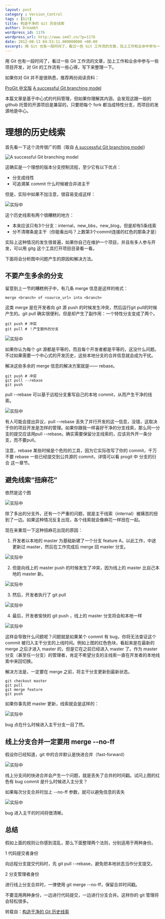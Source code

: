 ```yaml
---
layout: post
category : Version_Control
tags : [Git]
title: 构造干净的 Git 历史线索
author: Dreambt
wordpress_id: 1176
wordpress_url: http://www.im47.cn/?p=1176
date: 2012-08-13 04:53:11.000000000 +08:00
excerpt: 用 Git 也有一段时间了，看过一些 Git 工作流的文章，加上工作和业余中参与一些项目开发，对 Git 的工作流有一些心得，写下来整理一下。本篇文章是基于中心式的代码管理，但如果你理解其内涵，会发现这跟一般的 github 托管的开源项目是兼容的，只要把每个 fork 都当成特性分支，而项目的发源地是中心。
---
```

用 Git 也有一段时间了，看过一些 Git 工作流的文章，加上工作和业余中参与一些项目开发，对 Git 的工作流有一些心得，写下来整理一下。

如果你对 Git 并不是很熟悉，推荐两份阅读资料：

[ProGit 中文版](http://progit.org/book/zh/)
[A successful Git branching model](http://nvie.com/posts/a-successful-git-branching-model/)

本篇文章是基于中心式的代码管理，但如果你理解其内涵，会发现这跟一般的 github 托管的开源项目是兼容的，只要把每个 fork 都当成特性分支，而项目的发源地是中心。

# 理想的历史线索

首先看一下这个流传很广的图（取自 [A successful Git branching model](http://nvie.com/posts/a-successful-git-branching-model/)）

![A successful Git branching model](/assets/images/2012/8/26/i0Gf1fBKblNeO.png)

这确实是一个理想的版本分支控制流程，至少它有以下优点：

* 分支成线性
* 可追溯某 commit 什么时候被合并进主干

但是，实际中如果不加注意，很容易变成这样：

![实际中](/assets/images/2012/8/26/i0Gf1fBKblNeO.png)

这个历史线索有两个很糟糕的地方：

* 本来应该只有3个分支：internal，new_bbs，new_blog，但是却有5条线索
* 分不清哪条是主干（你能看出吗？上数第3个commit连接的红色的那条才是）

实际上这种情况的发生很普遍，如果你自己在维护一个项目，并且有多人参与开发，可以用 gitg 这个工具打开项目目录看一看。

下面将会分析图中问题产生的原因和解决方法。

## 不要产生多余的分支

留意到上一节的糟糕例子中，有几条 merge 信息是这样的格式：

	merge <branch> of <source_url> into <branch>

这类 merge 是在开发者向 git 源 push 的时候发生冲突，然后运行git pull的时候产生的。git pull 确实很便利，但是却产生了副作用：一个特性分支变成了两个。

	git push # 冲突
	git pull # ！产生额外的分支

![实际中](/assets/images/2012/8/26/i0Gf1fBKblNeO.png)

如果你认为每个 git 源都是平等的，而且每个开发者都是平等的，这没什么问题。不过如果需要一个中心式的开发历史，这些本地分支的合并信息就会成为干扰。

解决这些多余的 merge 信息的解决方案就是—— rebase。

	git push # 冲突
	git pull --rebase
	git push

pull --rebase 可以基于远程分支重写自己的本地 commit，从而产生干净的线索。

![实际中](/assets/images/2012/8/26/i0Gf1fBKblNeO.png)

有人可能会提出异议，pull --rebase 丢失了并行开发的这一信息，没错，这取决于你的项目开发是怎样的管理。如果你跟我一样喜好干净的分支线索，那么同一分支的提交应该用pull --rebase。确实需要保留分支线索的，应该另外开一条分支，而不要pull。

注意，rebase 某些时候是个危险的工具，因为它实际改写了你的 commit，千万不要 rebase 一些已经提交到公共源的 commit，详情可以看 progit 中 分支的衍合 这一章节。

## 避免线索“扭麻花”

依然是这个图

![实际中](/assets/images/2012/8/26/i0Gf1fBKblNeO.png)

除了多出的分支外，还有一个严重的问题，就是主干线索（internal）被痛苦的扭到了一边。如果这种情况反复出现，各个线索就会像麻花一样扭在一起。

现在来重现一下这种扭麻花出现的原因：

1) 开发者以本地的 master 为基础新建了一个分支 feature A，以此工作，中途更新过 master，然后在工作完成后 merge 回 master 分支。

![实际中](/assets/images/2012/8/26/i0Gf1fBKblNeO.png)

2) 但是向线上的 master push 的时候发生了冲突，因为线上的 master 比自己本地的 master 新。

![实际中](/assets/images/2012/8/26/i0Gf1fBKblNeO.png)

3) 然后，开发者执行了 git pull

![实际中](/assets/images/2012/8/26/i0Gf1fBKblNeO.png)

4) 最后，开发者愉快的 git push ，线上的 master 分支将会和本地一样

![实际中](/assets/images/2012/8/26/i0Gf1fBKblNeO.png)

这样会导致什么问题呢？问题就是如果某个 commit 有 bug，你将无法查证这个 commit 被归入主干分支的上线时间。例如上图的红色色块，看起来是在最新的 merge 之后才进入 master 的，但是它在之前已经进入 master 了。作为 master 分支（甚至任一分支）的管理者，肯定不希望分支的主线索一直在开发者的本地线索中来回切换。

解决方法是，一定要在 merge 之前，将主干分支更新到最新状态。

	git checkout master
	git pull
	git merge feature
	git push

如果你事先把 master 更新，线索就会是这样的：

![实际中](/assets/images/2012/8/26/i0Gf1fBKblNeO.png)

bug 点在什么时候进入主干分支一目了然。

## 线上分支合并一定要用 merge --no-ff

假设你已经知道，git 中的合并默认是快进合并（fast-forward）

![实际中](/assets/images/2012/8/26/i0Gf1fBKblNeO.png)

线上分支间的快进合并会产生一个问题，就是丢失了合并的时间戳。试问上图的红色有 bug commit 是什么时候进入主分支？

如果每次分支合并时加上 --no-ff 参数，就可以避免信息的丢失

![实际中](/assets/images/2012/8/26/i0Gf1fBKblNeO.png)

bug 进入主干的时间将很清晰。

## 总结

假如上面的规则让你感到混乱，那么下面整理两个法则，分别适用于两种身份。

1 代码提交者身份

向远程分支提交代码时，先 git pull --rebase，避免把本地状态当作分支提交。

2 分支管理者身份

进行线上分支合并时，一律使用 git merge --no-ff，保留合并时间戳。

不要混用两种身份，一边进行代码提交，一边进行分支合并。这样你的 git 管理将会轻松很多。

转载自：[构造干净的 Git 历史线索](http://codecampo.com/topics/379)